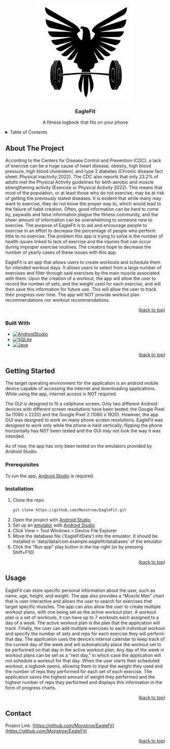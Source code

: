 <a name="readme-top"></a>



<!--[![Contributors][contributors-shield]][contributors-url]
[![Forks][forks-shield]][forks-url]
[![Stargazers][stars-shield]][stars-url]
[![Issues][issues-shield]][issues-url]
[![MIT License][license-shield]][license-url]
[![LinkedIn][linkedin-shield]][linkedin-url]-->



<!-- PROJECT LOGO -->
<br />
<div align="center">
  <a href="https://github.com/Monstroe/EagleFit">
    <img src="images/logo.png" alt="Logo" width="300" height="300">
  </a>

<h3 align="center">EagleFit</h3>

  <p align="center">
    A fitness logbook that fits on your phone
    <br />
    <!--<a href="https://github.com/Monstroe/EagleFit"><strong>Explore the docs »</strong></a>
    <br />
    <br />-->
    <!--<a href="https://github.com/Monstroe/EagleFit">View Demo</a>
    ·
    <a href="https://github.com/Monstroe/EagleFit/issues">Report Bug</a>
    ·
    <a href="https://github.com/Monstroe/EagleFit/issues">Request Feature</a>-->
  </p>
</div>



<!-- TABLE OF CONTENTS -->
<details>
  <summary>Table of Contents</summary>
  <ol>
    <li>
      <a href="#about-the-project">About The Project</a>
      <ul>
        <li><a href="#built-with">Built With</a></li>
      </ul>
    </li>
    <li>
      <a href="#getting-started">Getting Started</a>
      <ul>
        <li><a href="#prerequisites">Prerequisites</a></li>
        <li><a href="#installation">Installation</a></li>
      </ul>
    </li>
    <!--<li><a href="#usage">Usage</a></li>
    <li><a href="#roadmap">Roadmap</a></li>
    <li><a href="#contributing">Contributing</a></li>
    <li><a href="#license">License</a></li>-->
    <li><a href="#contact">Contact</a></li>
    <!--<li><a href="#acknowledgments">Acknowledgments</a></li>-->
  </ol>
</details>



<!-- ABOUT THE PROJECT -->
## About The Project

<!--[![Product Name Screen Shot][product-screenshot]](https://example.com)-->

 According to the Centers for Disease Control and Prevention (CDC), a lack of exercise can be a huge cause of heart disease, obesity, high blood pressure, high blood cholesterol, and type 2 diabetes (Chronic disease fact sheet: Physical inactivity 2022). The CDC also reports that only 23.2% of adults met the Physical Activity guidelines for both aerobic and muscle strengthening activity (Exercise or Physical Activity 2022). This means that most of the population, or at least those who do not exercise, may be at risk of getting the previously stated diseases. It is evident that while many may want to exercise, they do not know the proper way to, which would lead to the failure of habit creation. Often, good information can be hard to come by, paywalls and false information plague the fitness community, and the sheer amount of information can be overwhelming to someone new to exercise. The purpose of EagleFit is to aid and encourage people to exercise in an effort to decrease the percentage of people who perform little to no exercise. The problem this app is trying to solve is the number of health issues linked to lack of exercise and the injuries that can occur during improper exercise routines. The creators hope to decrease the number of yearly cases of these issues with this app.

EagleFit is an app that allows users to create workouts and schedule them for intended workout days. It allows users to select from a large number of exercises and filter through said exercises by the main muscle associated with them. Upon the creation of a workout, the app will allow the user to record the number of sets, and the weight used for each exercise, and will then save this information for future use. This will allow the user to track their progress over time. The app will NOT provide workout plan recommendations nor workout recommendations.

<p align="right">(<a href="#readme-top">back to top</a>)</p>



### Built With

* [![AndroidStudio][AndroidStudio.com]][AndroidStudio-url]
* [![SQLite][SQLite.com]][SQLite-url]
* [![Java][Java.com]][Java-url]

<p align="right">(<a href="#readme-top">back to top</a>)</p>



<!-- GETTING STARTED -->
## Getting Started

The target operating environment for the application is an android mobile device capable of accessing the internet and downloading applications. While using the app, internet access is NOT required.

The GUI is designed to fit a cellphone screen. Only two different Android devices with different screen resolutions have been tested: the Google Pixel 3a (1080 x 2220) and the Google Pixel 2 (1080 x 1920). However, the app GUI was designed to work on many phone screen resolutions. EagleFit was designed to work only while the phone is held vertically; flipping the phone horizontally has NOT been tested and the GUI may not look the way it was intended. 

As of now, the app has only been tested on the emulators provided by Android Studio.

### Prerequisites

To run the app, [Android Studio][AndroidStudio-url] is required. 

### Installation

1. Clone the repo
   ```sh
   git clone https://github.com/Monstroe/EagleFit.git
   ```
2. Open the project with [Android Studio][AndroidStudio-url]
3. Set up an [emulator](https://developer.android.com/studio/run/emulator) with [Android Studio][AndroidStudio-url]
4. Click View > Tool Windows > Device File Explorer
5. Move the database file ('EagleFitData') into the emulator. It should be installed in 'data/data/com.example.eaglefit/databases' of the emulator
6. Click the "Run app" play button in the top right (or by pressing Shift+F10)

<p align="right">(<a href="#readme-top">back to top</a>)</p>



<!-- USAGE EXAMPLES -->
## Usage

EagleFit can store specific personal information about the user, such as name, age, height, and weight. The app also provides a “Muscle Man” chart that is user interactive and allows the user to search for exercises that target specific muscles. The app can also allow the user to create multiple workout plans, with one being set as the active workout plan. A workout plan is a set of workouts; it can have up to 7 workouts each assigned to a day of a week. The active workout plan is the plan that the application will track. Finally, the user can add multiple exercises to each individual workout and specify the number of sets and reps for each exercise they will perform that day. The application uses the device’s internal calendar to keep track of the current day of the week and will automatically place the workout set to be performed on that day in the active workout plan. Any day of the week in workout plans can be set as a “rest day,” in which case the application will not schedule a workout for that day. When the user starts their scheduled workout, a logbook opens, allowing them to input the weight they used and the number of reps they performed for each set of each exercise. The application saves the highest amount of weight they performed and the highest number of reps they performed and displays this information in the form of progress charts.

<!--_For a video demonstration, please refer to the [VideoDemo](https://example.com)_-->

<p align="right">(<a href="#readme-top">back to top</a>)</p>



<!-- CONTACT -->
## Contact

Project Link: [https://github.com/Monstroe/EagleFit](https://github.com/Monstroe/EagleFit)

<p align="right">(<a href="#readme-top">back to top</a>)</p>



<!-- ACKNOWLEDGMENTS -->
<!--## Acknowledgments

* []()
* []()
* []()

<p align="right">(<a href="#readme-top">back to top</a>)</p>-->



<!-- MARKDOWN LINKS & IMAGES -->
<!-- https://www.markdownguide.org/basic-syntax/#reference-style-links -->

[contributors-shield]: https://img.shields.io/github/contributors/Monstroe/EagleFit.svg?style=for-the-badge
[contributors-url]: https://github.com/Monstroe/EagleFit/graphs/contributors
[forks-shield]: https://img.shields.io/github/forks/Monstroe/EagleFit.svg?style=for-the-badge
[forks-url]: https://github.com/Monstroe/EagleFit/network/members
[stars-shield]: https://img.shields.io/github/stars/Monstroe/EagleFit.svg?style=for-the-badge
[stars-url]: https://github.com/Monstroe/EagleFit/stargazers
[issues-shield]: https://img.shields.io/github/issues/Monstroe/EagleFit.svg?style=for-the-badge
[issues-url]: https://github.com/Monstroe/EagleFit/issues
[license-shield]: https://img.shields.io/github/license/Monstroe/EagleFit.svg?style=for-the-badge
[license-url]: https://github.com/Monstroe/EagleFit/blob/master/LICENSE.txt
[linkedin-shield]: https://img.shields.io/badge/-LinkedIn-black.svg?style=for-the-badge&logo=linkedin&colorB=555
[linkedin-url]: https://linkedin.com/in/linkedin_username
[product-screenshot]: images/screenshot.png

[AndroidStudio.com]: https://img.shields.io/badge/AndroidStudio-3DDC84?style=for-the-badge&logo=android-studio&logoColor=white
[AndroidStudio-url]: https://developer.android.com/studio/

[SQLite.com]: https://img.shields.io/badge/SQLite-003B57?style=for-the-badge&logo=sqlite&logoColor=white
[SQLite-url]: https://www.sqlite.org/index.html

[Java.com]: https://img.shields.io/badge/Java-f89820?style=for-the-badge&logo=java&logoColor=white
[Java-url]: https://www.java.com/en/
